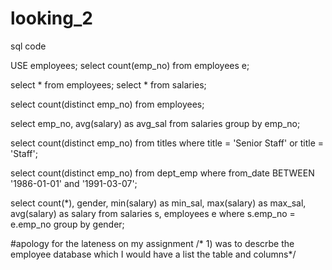 # looking_2
sql code

USE employees;
select count(emp_no)
from employees e;



select * from employees;
select * from salaries;

select count(distinct emp_no)
from employees;

select emp_no, avg(salary) as avg_sal
from salaries
group by emp_no;

select count(distinct emp_no)
from titles
where title = 'Senior Staff' or
title = 'Staff';

select count(distinct emp_no)
from dept_emp 
where from_date BETWEEN '1986-01-01' and '1991-03-07';


select count(*), gender, min(salary) as min_sal,
max(salary) as max_sal, avg(salary) as salary
from salaries s, employees e
where s.emp_no = e.emp_no
group by gender;

#apology for the lateness on my assignment
/* 1) was to descrbe the employee database 
which I would have a list the table and
columns*/
